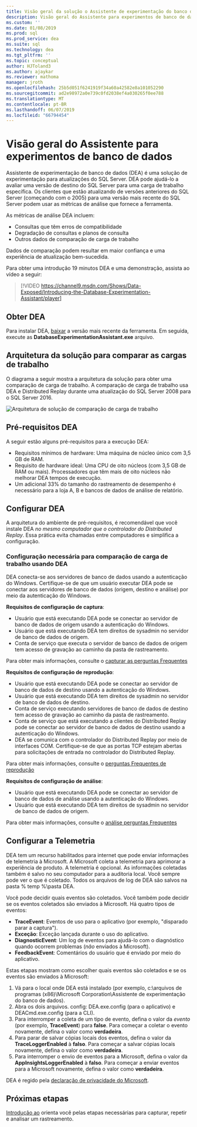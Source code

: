 ```yaml
---
title: Visão geral da solução o Assistente de experimentação do banco de dados para o SQL Server é atualizado
description: Visão geral do Assistente para experimentos de banco de dados
ms.custom: ''
ms.date: 01/08/2019
ms.prod: sql
ms.prod_service: dea
ms.suite: sql
ms.technology: dea
ms.tgt_pltfrm: ''
ms.topic: conceptual
author: HJToland3
ms.author: ajaykar
ms.reviewer: mathoma
manager: jroth
ms.openlocfilehash: 25b5d051f6241919f34a60a42582e8a101052290
ms.sourcegitcommit: ad2e98972a0e739c0fd2038ef4a030265f0ee788
ms.translationtype: MT
ms.contentlocale: pt-BR
ms.lasthandoff: 06/07/2019
ms.locfileid: "66794454"
---
```

# <a name="overview-of-database-experimentation-assistant"></a>Visão geral do Assistente para experimentos de banco de dados

Assistente de experimentação de banco de dados (DEA) é uma solução de experimentação para atualizações do SQL Server. DEA pode ajudá-lo a avaliar uma versão de destino do SQL Server para uma carga de trabalho específica. Os clientes que estão atualizando de versões anteriores do SQL Server (começando com o 2005) para uma versão mais recente do SQL Server podem usar as métricas de análise que fornece a ferramenta. 

As métricas de análise DEA incluem:
- Consultas que têm erros de compatibilidade
- Degradação de consultas e planos de consulta
- Outros dados de comparação de carga de trabalho

Dados de comparação podem resultar em maior confiança e uma experiência de atualização bem-sucedida.

Para obter uma introdução 19 minutos DEA e uma demonstração, assista ao vídeo a seguir:

> [!VIDEO https://channel9.msdn.com/Shows/Data-Exposed/Introducing-the-Database-Experimentation-Assistant/player]

## <a name="get-dea"></a>Obter DEA

Para instalar DEA, [baixar](https://www.microsoft.com/download/details.aspx?id=54090) a versão mais recente da ferramenta. Em seguida, execute as **DatabaseExperimentationAssistant.exe** arquivo.

## <a name="solution-architecture-for-comparing-workloads"></a>Arquitetura da solução para comparar as cargas de trabalho

O diagrama a seguir mostra a arquitetura da solução para obter uma comparação de carga de trabalho. A comparação de carga de trabalho usa DEA e Distributed Replay durante uma atualização do SQL Server 2008 para o SQL Server 2016.

![Arquitetura de solução de comparação de carga de trabalho](./media/database-experimentation-assistant-overview/dea-overview-compare-solution-architecture.png)

## <a name="dea-prerequisites"></a>Pré-requisitos DEA

A seguir estão alguns pré-requisitos para a execução DEA:
- Requisitos mínimos de hardware: Uma máquina de núcleo único com 3,5 GB de RAM.
- Requisito de hardware ideal: Uma CPU de oito núcleos (com 3,5 GB de RAM ou mais). Processadores que têm mais de oito núcleos não melhorar DEA tempos de execução.
- Um adicional 33% do tamanho do rastreamento de desempenho é necessário para a loja A, B e bancos de dados de análise de relatório.

## <a name="configure-dea"></a>Configurar DEA

A arquitetura do ambiente de pré-requisitos, é recomendável que você instale DEA *no mesmo computador que o controlador do Distributed Replay*. Essa prática evita chamadas entre computadores e simplifica a configuração.

### <a name="required-configuration-for-workload-comparison-by-using-dea"></a>Configuração necessária para comparação de carga de trabalho usando DEA

DEA conecta-se aos servidores de banco de dados usando a autenticação do Windows. Certifique-se de que um usuário executar DEA pode se conectar aos servidores de banco de dados (origem, destino e análise) por meio da autenticação do Windows.

**Requisitos de configuração de captura**:

*   Usuário que está executando DEA pode se conectar ao servidor de banco de dados de origem usando a autenticação do Windows.
*   Usuário que está executando DEA tem direitos de sysadmin no servidor de banco de dados de origem.
*   Conta de serviço que executa o servidor de banco de dados de origem tem acesso de gravação ao caminho da pasta de rastreamento.

Para obter mais informações, consulte o [capturar as perguntas Frequentes](database-experimentation-assistant-capture-trace.md#frequently-asked-questions-about-trace-capture)

**Requisitos de configuração de reprodução**: 

*   Usuário que está executando DEA pode se conectar ao servidor de banco de dados de destino usando a autenticação do Windows.
*   Usuário que está executando DEA tem direitos de sysadmin no servidor de banco de dados de destino.
*   Conta de serviço executando servidores de banco de dados de destino tem acesso de gravação ao caminho da pasta de rastreamento.
*   Conta de serviço que está executando a clientes do Distributed Replay pode se conectar ao servidor de banco de dados de destino usando a autenticação do Windows.
*   DEA se comunica com o controlador do Distributed Replay por meio de interfaces COM. Certifique-se de que as portas TCP estejam abertas para solicitações de entrada no controlador do Distributed Replay.

Para obter mais informações, consulte o [perguntas Frequentes de reprodução](database-experimentation-assistant-replay-trace.md#frequently-asked-questions-about-trace-replay)

**Requisitos de configuração de análise**: 

*   Usuário que está executando DEA pode se conectar ao servidor de banco de dados de análise usando a autenticação do Windows.
*   Usuário que está executando DEA tem direitos de sysadmin no servidor de banco de dados de origem.

Para obter mais informações, consulte o [análise perguntas Frequentes](database-experimentation-assistant-create-report.md#frequently-asked-questions-about-analysis-reports)

## <a name="set-up-telemetry"></a>Configurar a Telemetria

DEA tem um recurso habilitados para internet que pode enviar informações de telemetria à Microsoft. A Microsoft coleta a telemetria para aprimorar a experiência de produto. A telemetria é opcional. As informações coletadas também é salvo no seu computador para a auditoria local. Você sempre pode ver o que é coletado. Todos os arquivos de log de DEA são salvos na pasta % temp %\\pasta DEA.

Você pode decidir quais eventos são coletados. Você também pode decidir se os eventos coletados são enviados à Microsoft. Há quatro tipos de eventos:

*   **TraceEvent**: Eventos de uso para o aplicativo (por exemplo, "disparado parar a captura").
*   **Exceção**: Exceção lançada durante o uso do aplicativo.
*   **DiagnosticEvent**: Um log de eventos para ajudá-lo com o diagnóstico quando ocorrem problemas (*não* enviados à Microsoft).
*   **FeedbackEvent**: Comentários do usuário que é enviado por meio do aplicativo.

Estas etapas mostram como escolher quais eventos são coletados e se os eventos são enviados à Microsoft:

1.  Vá para o local onde DEA está instalado (por exemplo, c:\\arquivos de programas (x86)\\Microsoft Corporation\\Assistente de experimentação do banco de dados).
2.  Abra os dois arquivos. config: DEA.exe.config (para o aplicativo) e DEACmd.exe.config (para a CLI).
3.  Para interromper a coleta de um tipo de evento, defina o valor da *evento* (por exemplo, **TraceEvent**) para **false**. Para começar a coletar o evento novamente, defina o valor como **verdadeira**.
4.  Para parar de salvar cópias locais dos eventos, defina o valor da **TraceLoggerEnabled** à **falso**. Para começar a salvar cópias locais novamente, defina o valor como **verdadeira**.
5.  Para interromper o envio de eventos para a Microsoft, defina o valor da **AppInsightsLoggerEnabled** à **falso**. Para começar a enviar eventos para a Microsoft novamente, defina o valor como **verdadeira**.

DEA é regido pela [declaração de privacidade do Microsoft](https://aka.ms/dea-privacy).

## <a name="next-steps"></a>Próximas etapas

[Introdução ao](database-experimentation-assistant-get-started.md) orienta você pelas etapas necessárias para capturar, repetir e analisar um rastreamento.
